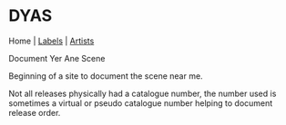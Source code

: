 # DYAS

Home | [Labels](labels.md) | [Artists](artists.md)

Document Yer Ane Scene

Beginning of a site to document the scene near me.

Not all releases physically had a catalogue number, the number used is sometimes a virtual or pseudo catalogue number helping to document release order.